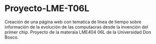 # Proyecto-LME-T06L
Creación de una página web con tematica de línea de tiempo sobre información de la evolución de las computaoras desde la invención del primer chip.
Proyecto de la materaia LME404 06L de la Universidad Don Bosco.
<br>
